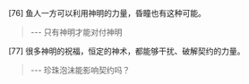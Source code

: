 
[76] 鱼人一方可以利用神明的力量，昏瞳也有这种可能。
>--- 只有神明才能对付神明<br>

[77] 很多神明的祝福，恒定的神术，都能够干扰、破解契约的力量。
>--- 珍珠泡沫能影响契约吗？<br>
